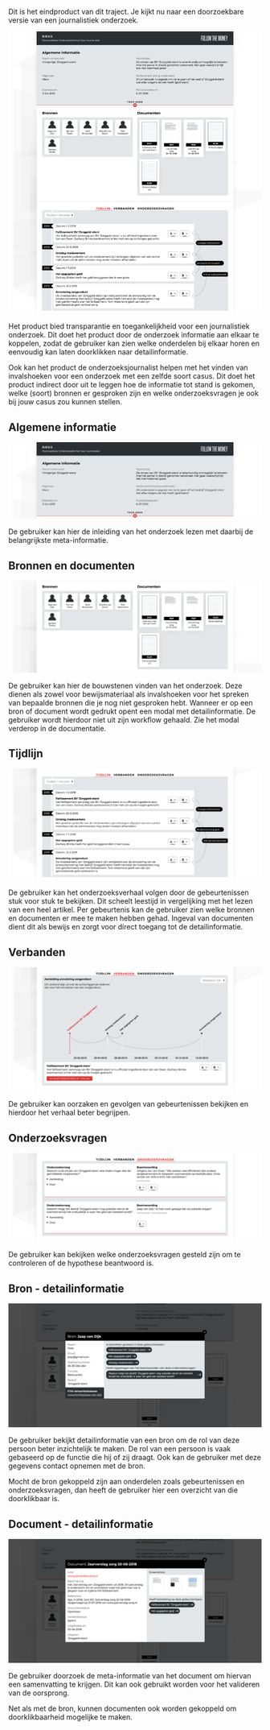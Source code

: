 

Dit is het eindproduct van dit traject. Je kijkt nu naar een doorzoekbare versie van een journalistiek onderzoek.

![Eindproduct visuele weergave van de onderzoeksdata](content/full.png)


Het product bied transparantie en toegankelijkheid voor een journalistiek onderzoek. Dit doet het product door de onderzoek informatie aan elkaar te koppelen, zodat de gebruiker kan zien welke onderdelen bij elkaar horen en eenvoudig kan laten doorklikken naar detailinformatie.

Ook kan het product de onderzoeksjournalist helpen met het vinden van invalshoeken voor een onderzoek met een zelfde soort casus. Dit doet het product indirect door uit te leggen hoe de informatie tot stand is gekomen, welke (soort) bronnen er gesproken zijn en welke onderzoeksvragen je ook bij jouw casus zou kunnen stellen.




## Algemene informatie

![Onderdeel algemene informatie](content/algemene-informatie-final.png)

De gebruiker kan hier de inleiding van het onderzoek lezen met daarbij de belangrijkste meta-informatie.


## Bronnen en documenten

![Onderdeel bronnen en documenten](content/bronnen-documenten-final.png)

De gebruiker kan hier de bouwstenen vinden van het onderzoek. Deze dienen als zowel voor bewijsmateriaal als invalshoeken voor het spreken van bepaalde bronnen die je nog niet gesproken hebt. Wanneer er op een bron of document wordt gedrukt opent een modal met detailinformatie. De gebruiker wordt hierdoor niet uit zijn workflow gehaald. Zie het modal verderop in de documentatie.

## Tijdlijn

![Onderdeel tijdlijn](content/gebeurtenissen-final.png)

De gebruiker kan het onderzoeksverhaal volgen door de gebeurtenissen stuk voor stuk te bekijken. Dit scheelt leestijd in vergelijking met het lezen van een heel artikel. Per gebeurtenis kan de gebruiker zien welke bronnen en documenten er mee te maken hebben gehad. Ingeval van documenten dient dit als bewijs en zorgt voor direct toegang tot de detailinformatie.

## Verbanden

![Onderdeel verbanden](content/verbanden-final.png)

De gebruiker kan oorzaken en gevolgen van gebeurtenissen bekijken en hierdoor het verhaal beter begrijpen.

## Onderzoeksvragen

![Onderdeel onderzoeksvragen](content/onderzoeksvragen-final.png)

De gebruiker kan bekijken welke onderzoeksvragen gesteld zijn om te controleren of de hypothese beantwoord is.


## Bron - detailinformatie

![Bron detailinformatie](content/bron-detail.png)

De gebruiker bekijkt detailinformatie van een bron om de rol van deze persoon beter inzichtelijk te maken. De rol van een persoon is vaak gebaseerd op de functie die hij of zij draagt. Ook kan de gebruiker met deze gegevens contact opnemen met de bron.

Mocht de bron gekoppeld zijn aan onderdelen zoals gebeurtenissen en onderzoeksvragen, dan heeft de gebruiker hier een overzicht van die doorklikbaar is.

## Document - detailinformatie

![Document detailinformatie](content/document-detail.png)

De gebruiker doorzoek de meta-informatie van het document om hiervan een samenvatting te krijgen. Dit kan ook gebruikt worden voor het valideren van de oorsprong.

Net als met de bron, kunnen documenten ook worden gekoppeld om doorklikbaarheid mogelijke te maken.
